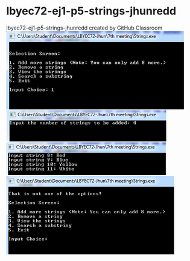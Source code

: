 # lbyec72-ej1-p5-strings-jhunredd
lbyec72-ej1-p5-strings-jhunredd created by GitHub Classroom
![](1.PNG)
![](2.PNG)
![](3.PNG)
![](4.PNG)
